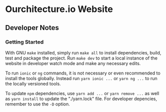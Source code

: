 # Ourchitecture.io Website

## Developer Notes

### Getting Started

With GNU `make` installed, simply run `make all` to install dependencies, build, test and package the project. Run `make dev` to start a local instance of the website in developer watch mode and make any necessary edits.

To run `ionic` or `ng` commands, it is not necessary or even recommended to install the tools globally. Instead run `yarn ionic ...` or `yarn ng ...` to run the locally versioned tools.

To update `npm` dependencies, use `yarn add ...` or `yarn remove ...` as well as `yarn install` to update the "./yarn.lock" file. For developer depencies, remember to use the `-D` option.
